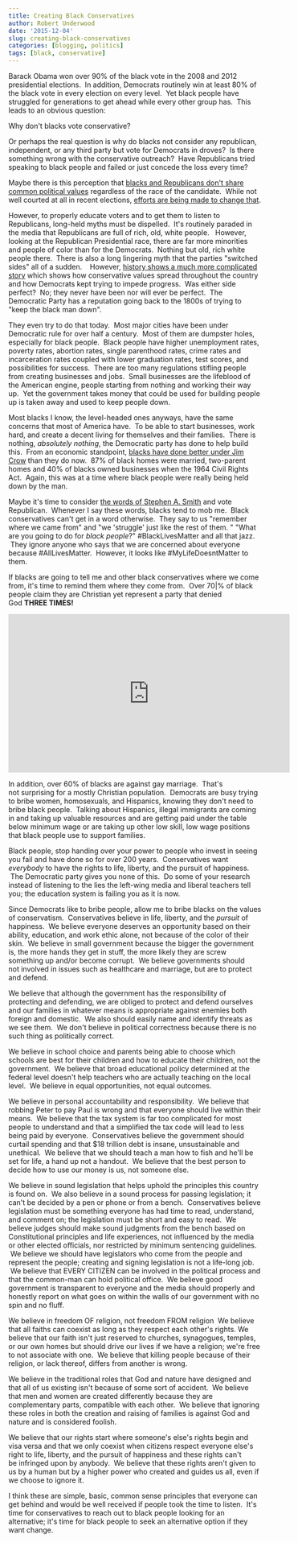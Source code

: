 ```yaml
---
title: Creating Black Conservatives
author: Robert Underwood
date: '2015-12-04'
slug: creating-black-conservatives
categories: [blogging, politics]
tags: [black, conservative]
---
```


Barack Obama won over 90% of the black vote in the 2008 and 2012 presidential elections.  In addition, Democrats routinely win at least 80% of the black vote in every election on every level.  Yet black people have struggled for generations to get ahead while every other group has.  This leads to an obvious question:

Why don't blacks vote conservative?

Or perhaps the real question is why do blacks not consider any republican, independent, or any third party but vote for Democrats in droves?  Is there something wrong with the conservative outreach?  Have Republicans tried speaking to black people and failed or just concede the loss every time?

Maybe there is this perception that [blacks and Republicans don't share common political values](https://www.washingtonexaminer.com/study-impossible-for-gop-to-win-black-voters/article/2564414) regardless of the race of the candidate.  While not well courted at all in recent elections, [efforts are being made to change that](https://www.washingtonpost.com/politics/republicans-see-opportunities-with-a-changing--and-skeptical--black-electorate/2015/07/31/388c35a4-372a-11e5-9d0f-7865a67390ee_story.html).

However, to properly educate voters and to get them to listen to Republicans, long-held myths must be dispelled.  It's routinely paraded in the media that Republicans are full of rich, old, white people.   However, looking at the Republican Presidential race, there are far more minorities and people of color than for the Democrats.  Nothing but old, rich white people there.  There is also a long lingering myth that the parties "switched sides" all of a sudden.    However, [history shows a much more complicated story](https://www.redstate.com/diary/Dan_McLaughlin/2012/07/11/the-southern-strategy-myth-and-the-lost-majority/) which shows how conservative values spread throughout the country and how Democrats kept trying to impede progress.  Was either side perfect?  No; they never have been nor will ever be perfect.  The Democratic Party has a reputation going back to the 1800s of trying to "keep the black man down".

They even try to do that today.  Most major cities have been under Democratic rule for over half a century.  Most of them are dumpster holes, especially for black people.  Black people have higher unemployment rates, poverty rates, abortion rates, single parenthood rates, crime rates and incarceration rates coupled with lower graduation rates, test scores, and possibilities for success.  There are too many regulations stifling people from creating businesses and jobs.  Small businesses are the lifeblood of the American engine, people starting from nothing and working their way up.  Yet the government takes money that could be used for building people up is taken away and used to keep people down.

Most blacks I know, the level-headed ones anyways, have the same concerns that most of America have.  To be able to start businesses, work hard, and create a decent living for themselves and their families.  There is nothing, *absolutely nothing*, the Democratic party has done to help build this.  From an economic standpoint, [blacks have done better under Jim Crow](https://www.wnd.com/2014/10/why-blacks-are-worse-off-now-than-ever-in-u-s-history/) than they do now.  87% of black homes were married, two-parent homes and 40% of blacks owned businesses when the 1964 Civil Rights Act.  Again, this was at a time where black people were really being held down by the man.

Maybe it's time to consider [the words of Stephen A. Smith](https://ftw.usatoday.com/2015/03/stephen-a-smith-espn-black-americans-vote-republican) and vote Republican.  Whenever I say these words, blacks tend to mob me.  Black conservatives can't get in a word otherwise.  They say to us "remember where we came from" and "we 'struggle' just like the rest of them. " "What are you going to do for *black people*?" #BlackLivesMatter and all that jazz.  They ignore anyone who says that we are concerned about everyone because #AllLivesMatter.  However, it looks like #MyLifeDoesntMatter to them.

If blacks are going to tell me and other black conservatives where we come from, it's time to remind them where they come from.  Over 70|% of black people claim they are Christian yet represent a party that denied God **THREE TIMES!**

<iframe width="560" height="315" src="https://www.youtube.com/embed/aG6qgSfaARE" frameborder="0" gesture="media" allow="encrypted-media" allowfullscreen></iframe>

In addition, over 60% of blacks are against gay marriage.  That's not surprising for a mostly Christian population.  Democrats are busy trying to bribe women, homosexuals, and Hispanics, knowing they don't need to bribe black people.  Talking about Hispanics, illegal immigrants are coming in and taking up valuable resources and are getting paid under the table below minimum wage or are taking up other low skill, low wage positions that black people use to support families.

Black people, stop handing over your power to people who invest in seeing you fail and have done so for over 200 years.  Conservatives want *everybody* to have the rights to life, liberty, and the pursuit of happiness.  The Democratic party gives you none of this.  Do some of your research instead of listening to the lies the left-wing media and liberal teachers tell you; the education system is failing you as it is now.

Since Democrats like to bribe people, allow me to bribe blacks on the values of conservatism.  Conservatives believe in life, liberty, and the *pursuit* of happiness.  We believe everyone deserves an opportunity based on their ability, education, and work ethic alone, not because of the color of their skin.  We believe in small government because the bigger the government is, the more hands they get in stuff, the more likely they are screw something up and/or become corrupt.  We believe governments should not involved in issues such as healthcare and marriage, but are to protect and defend.

We believe that although the government has the responsibility of protecting and defending, we are obliged to protect and defend ourselves and our families in whatever means is appropriate against enemies both foreign and domestic.  We also should easily name and identify threats as we see them.  We don't believe in political correctness because there is no such thing as politically correct.

We believe in school choice and parents being able to choose which schools are best for their children and how to educate their children, not the government.  We believe that broad educational policy determined at the federal level doesn't help teachers who are actually teaching on the local level.  We believe in equal opportunities, not equal outcomes.

We believe in personal accountability and responsibility.  We believe that robbing Peter to pay Paul is wrong and that everyone should live within their means.  We believe that the tax system is far too complicated for most people to understand and that a simplified the tax code will lead to less being paid by everyone.  Conservatives believe the government should curtail spending and that $18 trillion debt is insane, unsustainable and unethical.  We believe that we should teach a man how to fish and he'll be set for life, a hand up not a handout.  We believe that the best person to decide how to use our money is us, not someone else.

We believe in sound legislation that helps uphold the principles this country is found on.  We also believe in a sound process for passing legislation; it can't be decided by a pen or phone or from a bench.  Conservatives believe legislation must be something everyone has had time to read, understand, and comment on; the legislation must be short and easy to read.  We believe judges should make sound judgments from the bench based on Constitutional principles and life experiences, not influenced by the media or other elected officials, nor restricted by minimum sentencing guidelines.  We believe we should have legislators who come from the people and represent the people; creating and signing legislation is not a life-long job.  We believe that EVERY CITIZEN can be involved in the political process and that the common-man can hold political office.  We believe good government is transparent to everyone and the media should properly and honestly report on what goes on within the walls of our government with no spin and no fluff.


We believe in freedom OF religion, not freedom FROM religion  We believe that all faiths can coexist as long as they respect each other's rights. We believe that our faith isn't just reserved to churches, synagogues, temples, or our own homes but should drive our lives if we have a religion; we're free to not associate with one.  We believe that killing people because of their religion, or lack thereof, differs from another is wrong.

We believe in the traditional roles that God and nature have designed and that all of us existing isn't because of some sort of accident.  We believe that men and women are created differently because they are complementary parts, compatible with each other.  We believe that ignoring these roles in both the creation and raising of families is against God and nature and is considered foolish.

We believe that our rights start where someone's else's rights begin and visa versa and that we only coexist when citizens respect everyone else's right to life, liberty, and the pursuit of happiness and these rights can't be infringed upon by anybody.  We believe that these rights aren't given to us by a human but by a higher power who created and guides us all, even if we choose to ignore it.

I think these are simple, basic, common sense principles that everyone can get behind and would be well received if people took the time to listen.  It's time for conservatives to reach out to black people looking for an alternative; it's time for black people to seek an alternative option if they want change.
